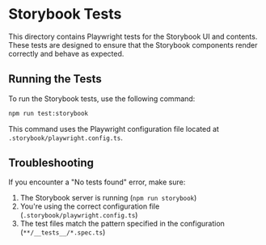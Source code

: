 # Storybook Tests

This directory contains Playwright tests for the Storybook UI and contents. These tests are designed to ensure that the Storybook components render correctly and behave as expected.

## Running the Tests

To run the Storybook tests, use the following command:

```bash
npm run test:storybook
```

This command uses the Playwright configuration file located at `.storybook/playwright.config.ts`.

## Troubleshooting

If you encounter a "No tests found" error, make sure:

1. The Storybook server is running (`npm run storybook`)
2. You're using the correct configuration file (`.storybook/playwright.config.ts`)
3. The test files match the pattern specified in the configuration (`**/__tests__/*.spec.ts`)
